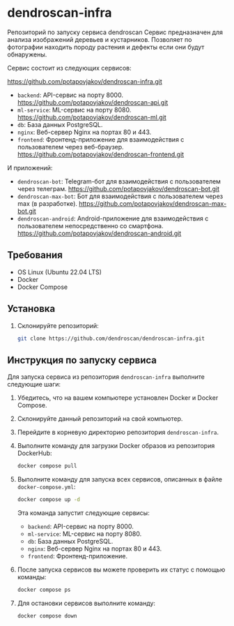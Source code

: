 # dendroscan-infra
Репозиторий по запуску сервиса dendroscan
Сервис предназначен для анализа изображений деревьев и кустарников.
Позволяет по фотографии находить породу растения и дефекты если они будут обнаружены.

Сервис состоит из следующих сервисов:



https://github.com/potapovjakov/dendroscan-infra.git





- `backend`: API-сервис на порту 8000. https://github.com/potapovjakov/dendroscan-api.git
- `ml-service`: ML-сервис на порту 8080. https://github.com/potapovjakov/dendroscan-ml.git
- `db`: База данных PostgreSQL.
- `nginx`: Веб-сервер Nginx на портах 80 и 443.
- `frontend`: Фронтенд-приложение для взаимодействия с пользователем через веб-браузер. https://github.com/potapovjakov/dendroscan-frontend.git

И приложений:
- `dendroscan-bot`: Telegram-бот для взаимодействия с пользователем через телеграм. https://github.com/potapovjakov/dendroscan-bot.git
- `dendroscan-max-bot`: Бот для взаимодействия с пользователем через max (в разработке). https://github.com/potapovjakov/dendroscan-max-bot.git
- `dendroscan-android`: Android-приложение для взаимодействия с пользователем непосредственно со смартфона. https://github.com/potapovjakov/dendroscan-android.git

## Требования
- OS Linux (Ubuntu 22.04 LTS)
- Docker
- Docker Compose

## Установка

1. Склонируйте репозиторий:
   ```bash
   git clone https://github.com/dendroscan/dendroscan-infra.git
   ```
## Инструкция по запуску сервиса

Для запуска сервиса из репозитория `dendroscan-infra` выполните следующие шаги:
1. Убедитесь, что на вашем компьютере установлен Docker и Docker Compose.
2. Склонируйте данный репозиторий на свой компьютер.
3. Перейдите в корневую директорию репозитория `dendroscan-infra`.
4. Выполните команду для загрузки Docker образов из репозитория DockerHub:
   ```bash
   docker compose pull
   ```
5. Выполните команду для запуска всех сервисов, описанных в файле `docker-compose.yml`:

   ```bash
   docker compose up -d
   ```
   Эта команда запустит следующие сервисы:
   - `backend`: API-сервис на порту 8000.
   - `ml-service`: ML-сервис на порту 8080.
   - `db`: База данных PostgreSQL.
   - `nginx`: Веб-сервер Nginx на портах 80 и 443.
   - `frontend`: Фронтенд-приложение.

5. После запуска сервисов вы можете проверить их статус с помощью команды:
   ```bash
   docker compose ps
   ```

6. Для остановки сервисов выполните команду:
   ```bash
   docker compose down
   ```
   